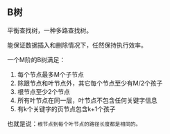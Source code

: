 
## B树

平衡查找树，一种多路查找树。

能保证数据插入和删除情况下，任然保持执行效率。

一个M阶的B树满足：

1. 每个节点最多M个子节点
2. 除跟节点和叶节点外，其它每个节点至少有M/2个孩子
3. 根节点至少2个节点
4. 所有叶节点在同一层，叶节点不包含任何关键字信息
5. 有k个关键字的页节点包含k+1个孩子

也就是说：`根节点到每个叶节点的路径长度都是相同的。`
